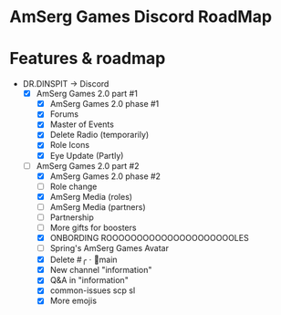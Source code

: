 # AmSerg Games Discord RoadMap
# Features & roadmap
* DR.DINSPIT → Discord
  * [x] AmSerg Games 2.0 part #1
    * [x] AmSerg Games 2.0 phase #1
    * [x] Forums
    * [x] Master of Events
    * [x] Delete Radio (temporarily)
    * [x] Role Icons
    * [x] Eye Update (Partly)
  * [ ] AmSerg Games 2.0 part #2
    * [x] AmSerg Games 2.0 phase #2
    * [ ] Role change
    * [x] AmSerg Media (roles)
    * [ ] AmSerg Media (partners)
    * [ ] Partnership
    * [ ] More gifts for boosters
    * [x] ONBORDING ROOOOOOOOOOOOOOOOOOOOOLES
    * [ ] Spring's AmSerg Games Avatar
    * [x] Delete #╭ㆍ🔔main
    * [x] New channel "information"
    * [x] Q&A in "information"
    * [x] common-issues scp sl
    * [x] More emojis
